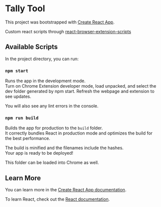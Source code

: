 # Tally Tool

This project was bootstrapped with [Create React App](https://github.com/facebook/create-react-app).

Custom react scripts through [react-browser-extension-scripts](https://github.com/VasilyShelkov/create-react-extension#readme)

## Available Scripts

In the project directory, you can run:

### `npm start`

Runs the app in the development mode.\
Turn on Chrome Extension developer mode, load unpacked, and select the dev folder generated by npm start. Refresh the webpage and extension to see updates.

You will also see any lint errors in the console.

### `npm run build`

Builds the app for production to the `build` folder.\
It correctly bundles React in production mode and optimizes the build for the best performance.

The build is minified and the filenames include the hashes.\
Your app is ready to be deployed!

This folder can be loaded into Chrome as well.

## Learn More

You can learn more in the [Create React App documentation](https://facebook.github.io/create-react-app/docs/getting-started).

To learn React, check out the [React documentation](https://reactjs.org/).
